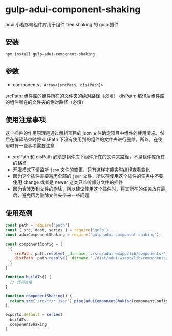 # gulp-adui-component-shaking

adui 小程序端组件库用于组件 tree shaking 的 gulp 插件

## 安装

```shell
npm install gulp-adui-component-shaking
```

## 参数

- components，`Array<{srcPath, distPath}>`

srcPath: 组件库的组件所在的文件夹的绝对路径（必填）
disPath: 编译后组件库的组件所在的文件夹的绝对路径（必填）

## 使用注意事项

这个插件的作用原理是通过解析项目的 json 文件确定项目中组件的使用情况，然后在编译结束时将 disPath 下没有使用到的组件的文件夹进行删除，所以，在使用时有一些事项需要注意

- srcPath 和 disPath 必须是组件库下组件所在的文件夹路径，不是组件库所在的路径
- 开发模式下请监听 `json` 文件的变更，只有这样才能实时编译查看变化
- 因为这个插件需要遍历全部的 `json` 文件，所以在使用这个插件的任务中不要使用 change 或者是 newer 这类只监听部分文件的插件
- 因为会涉及到文件的删除，所以建议使用这个插件时，将其所在的任务放在最后，避免因为删除文件夹带来一些问题

## 使用范例

```javascript
const path = require('path')
const { src, dest, series } = require('gulp')
const aduiComponentShaking = require('gulp-adui-component-shaking');

const componentConfig = [
  {
    srcPath: path.resolve(__dirname,'./src/adui-wxapp/lib/components/'),
    distPath: path.resolve(__dirname,'./dist/adui-wxapp/lib/components/'),
  }
]

function buildTs() {
  // 代码省略
}

function componentShaking() {
  return src('src/**/*.json').pipe(aduiComponentShaking(componentConfig)).pipe(dest('dist'))
},

exports.default = series(
  buildTs,
  componentShaking
)
```


